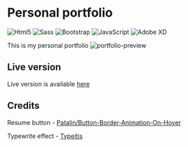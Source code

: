 # Personal portfolio
![Html5](https://img.shields.io/badge/HTML5-E34F26?style=for-the-badge&logo=html5&logoColor=white)
![Sass](https://img.shields.io/badge/Sass-CC6699?style=for-the-badge&logo=sass&logoColor=white)
![Bootstrap](https://img.shields.io/badge/Bootstrap-563D7C?style=for-the-badge&logo=bootstrap&logoColor=white)
![JavaScript](https://img.shields.io/badge/javascript-%23323330.svg?style=for-the-badge&logo=javascript&logoColor=%23F7DF1E)
![Adobe XD](https://img.shields.io/badge/Adobe%20XD-470137?style=for-the-badge&logo=Adobe%20XD&logoColor=#FF61F6)

This is my personal portfolio
![portfolio-preview](https://i.ibb.co/7GYnKBF/Screenshot-2022-10-20-215214.png)

## Live version
Live version is available [here](https://cloudyaa.github.io/)

## Credits
Resume button - [Patalin/Button-Border-Animation-On-Hover
](https://github.com/Patalin/Button-Border-Animation-On-Hover)

Typewrite effect - [Typeitjs](https://www.typeitjs.com/)
